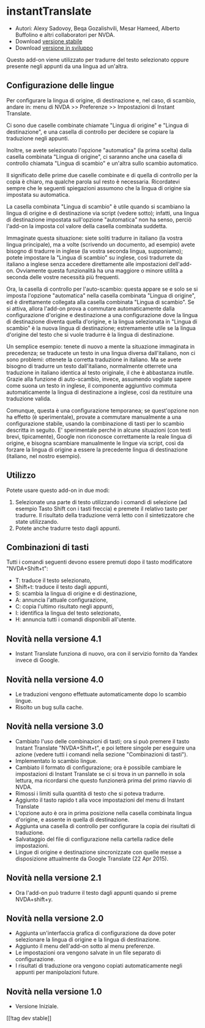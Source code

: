 # instantTranslate #

* Autori: Alexy Sadovoy, Beqa Gozalishvili, Mesar Hameed, Alberto Buffolino
  e altri collaboratori per NVDA.
* Download [versione stabile][1]
* Download [versione in sviluppo][2]

Questo add-on viene utilizzato per tradurre del testo selezionato oppure
presente negli appunti da una lingua ad un'altra.

## Configurazione delle lingue ##
Per configurare la lingua di origine, di destinazione e, nel caso, di scambio, andare in: menu di NVDA >> Preferenze >> Impostazioni di Instant Translate.

Ci sono due caselle combinate chiamate "Lingua di origine" e "Lingua di
destinazione", e una casella di controllo per decidere se copiare la
traduzione negli appunti.

Inoltre, se avete selezionato l'opzione "automatica" (la prima scelta) dalla
casella combinata "Lingua di origine", ci saranno anche una casella di
controllo chiamata "Lingua di scambio" e un'altra sullo scambio automatico.

Il significato delle prime due caselle combinate e di quella di controllo
per la copia è chiaro, ma qualche parola sul resto è necessaria. Ricordatevi
sempre che le seguenti spiegazioni assumono che la lingua di origine sia
impostata su automatica.

La casella combinata "Lingua di scambio" è utile quando si scambiano la
lingua di origine e di destinazione via script (vedere sotto); infatti, una
lingua di destinazione impostata sull'opzione "automatica" non ha senso,
perciò l'add-on la imposta col valore della casella combinata suddetta.

Immaginate questa situazione: siete soliti tradurre in italiano (la vostra
lingua principale), ma a volte (scrivendo un documento, ad esempio) avete
bisogno di tradurre in inglese (la vostra seconda lingua, supponiamo);
potete impostare la "Lingua di scambio" su inglese, così tradurrete da
italiano a inglese senza accedere direttamente alle impostazioni
dell'add-on. Ovviamente questa funzionalità ha una maggiore o minore utilità
a seconda delle vostre necessità più frequenti.

Ora, la casella di controllo per l'auto-scambio: questa appare se e solo se
si imposta l'opzione "automatica" nella casella combinata "Lingua di
origine", ed è direttamente collegata alla casella combinata "Lingua di
scambio". Se si attiva, allora l'add-on prova a commutare automaticamente
dalla configurazione d'origine e destinazione a una configurazione dove la
lingua di destinazione diventa quella d'origine, e la lingua selezionata in
"Lingua di scambio" è la nuova lingua di destinazione; estremamente utile se
la lingua d'origine del testo che si vuole tradurre è la lingua di
destinazione.

Un semplice esempio: tenete di nuovo a mente la situazione immaginata in
precedenza; se traducete un testo in una lingua diversa dall'italiano, non
ci sono problemi: ottenete la corretta traduzione in italiano. Ma se avete
bisogno di tradurre un testo dall'italiano, normalmente otterrete una
traduzione in italiano identica al testo originale, il che è abbastanza
inutile. Grazie alla funzione di auto-scambio, invece, assumendo vogliate
sapere come suona un testo in inglese, il componente aggiuntivo commuta
automaticamente la lingua di destinazione a inglese, così da restituire una
traduzione valida.

Comunque, questa è una configurazione temporanea; se quest'opzione non ha
effetto (è sperimentale), provate a commutare manualmente a una
configurazione stabile, usando la combinazione di tasti per lo scambio
descritta in seguito. E' sperimentale perché in alcune situazioni (con testi
brevi, tipicamente), Google non riconosce correttamente la reale lingua di
origine, e bisogna scambiare manualmente le lingue via script, così da
forzare la lingua di origine a essere la precedente lingua di destinazione
(italiano, nel nostro esempio).

## Utilizzo ##
Potete usare questo add-on in due modi:

1. Selezionate una parte di testo utilizzando i comandi di selezione (ad
   esempio Tasto Shift con i tasti freccia) e premete il relativo tasto per
   tradurre. Il risultato della traduzione verrà letto con il sintetizzatore
   che state utilizzando.
2. Potete anche tradurre testo dagli appunti.

## Combinazioni di tasti ##
Tutti i comandi seguenti devono essere premuti dopo il tasto modificatore
"NVDA+Shift+t":

* T: traduce il testo selezionato,
* Shift+t: traduce il testo dagli appunti,
* S: scambia la lingua di origine e di destinazione,
* A: annuncia l'attuale configurazione,
* C: copia l'ultimo risultato negli appunti,
* I: identifica la lingua del testo selezionato,
* H: annuncia tutti i comandi disponibili all'utente.

## Novità nella versione 4.1 ##
* Instant Translate funziona di nuovo, ora con il servizio fornito da Yandex
  invece di Google.

## Novità nella versione 4.0 ##
* Le traduzioni vengono effettuate automaticamente dopo lo scambio lingue.
* Risolto un bug sulla cache.

## Novità nella versione 3.0 ##
* Cambiato l'uso delle combinazioni di tasti; ora si può premere il tasto
  Instant Translate "NVDA+Shift+t", e poi lettere singole per eseguire una
  azione (vedere tutti i comandi nella sezione "Combinazioni di tasti").
* Implementato lo scambio lingue.
* Cambiato il formato di configurazione; ora è possibile cambiare le
  impostazioni di Instant Translate se ci si trova in un pannello in sola
  lettura, ma ricordarsi che questo funzionerà prima del primo riavvio di
  NVDA.
* Rimossi i limiti sulla quantità di testo che si poteva tradurre.
* Aggiunto il tasto rapido t alla voce impostazioni del menu di Instant
  Translate
* L'opzione auto è ora in prima posizione nella casella combinata lingua
  d'origine, e assente in quella di destinazione.
* Aggiunta una casella di controllo per configurare la copia dei risultati
  di traduzione.
* Salvataggio del file di configurazione nella cartella radice delle
  impostazioni.
* Lingue di origine e destinazione sincronizzate con quelle messe a
  disposizione attualmente da Google Translate (22 Apr 2015).


## Novità nella versione 2.1 ##
* Ora l'add-on può tradurre il testo dagli appunti quando si preme
  NVDA+shift+y.

## Novità nella versione 2.0 ##
* Aggiunta un'interfaccia grafica di configurazione da dove poter
  selezionare la lingua di origine e la lingua di destinazione.
* Aggiunto il menu dell'add-on sotto al menu preferenze.
* Le impostazioni ora vengono salvate in un file separato di configurazione.
* I risultati di traduzione ora vengono copiati automaticamente negli
  appunti per manipolazioni future.

## Novità nella versione 1.0 ##
* Versione Iniziale.


[[!tag dev stable]]

[1]: https://addons.nvda-project.org/files/get.php?file=it

[2]: https://addons.nvda-project.org/files/get.php?file=it-dev
